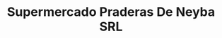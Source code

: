---
title: "Supermercado Praderas De Neyba SRL"
url: /neiba/supermercado-praderas-de-neyba-srl/
shop: Supermarkt
---
